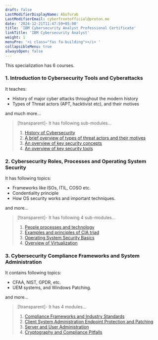 ```yaml
---
draft: false
LastModifierDisplayName: AbuTurab
LastModifierEmail: cyberfrontofficial@proton.me
date: '2024-12-21T11:47:59+05:00'
title: 'IBM Cybersecurity Analyst Professional Certificate'
linkTitle: 'IBM Cybersecurity Analyst'
weight: 1
menuPre: '<i class="fas fa-building"></i> '
collapsibleMenu: true
alwaysOpen: false
---
```


This specialization has 6 courses.

### 1. Introduction to Cybersecurity Tools and Cyberattacks

It teaches:
- History of major cyber attacks throughout the modern history
- Types of Threat actors (APT, hacktivist etc), and their motives

and much more...

>[!transparent]- It has following sub-modules...
>
> 1. [History of Cybersecurity](/cybersecurity-and-networks/ibm-cybersecurity-analyst/intro-to-cybersecurity-tools-and-cyberattacks/history-of-cybersecurity)
> 2. [A brief overview of types of threat actors and their motives](/cybersecurity-and-networks/ibm-cybersecurity-analyst/intro-to-cybersecurity-tools-and-cyberattacks/a-brief-overview-of-types-of-actors-and-their-motives)
> 3. [An overview of key security concepts](/cybersecurity-and-networks/ibm-cybersecurity-analyst/intro-to-cybersecurity-tools-and-cyberattacks/an-overview-of-key-security-concepts)
> 4. [An overview of key security tools](/cybersecurity-and-networks/ibm-cybersecurity-analyst/intro-to-cybersecurity-tools-and-cyberattacks/an-overview-of-key-security-tools)

### 2. Cybersecurity Roles, Processes and Operating System Security

It has following topics:
- Frameworks like ISOs, ITIL, COSO etc.
- Condentiality principle
- How OS security works and important techniques.

and more...

>[!transparent]- It has following 4 sub-modules...
>
> 1. [People processes and technology](/cybersecurity-and-networks/ibm-cybersecurity-analyst/cybersecurity-roles-processes-and-os-security/people-processes-and-technology)
> 2. [Examples and principles of CIA triad](/cybersecurity-and-networks/ibm-cybersecurity-analyst/cybersecurity-roles-processes-and-os-security/examples-and-principles-of-cia-triad)
> 3. [Operating System Security Basics](/cybersecurity-and-networks/ibm-cybersecurity-analyst/cybersecurity-roles-processes-and-os-security/operating-system-security-basics)
> 4. [Overview of Virtualization](/cybersecurity-and-networks/ibm-cybersecurity-analyst/cybersecurity-roles-processes-and-os-security/overview-of-virtualization)

### 3. Cybersecurity Compliance Frameworks and System Administration

It contains following topics:
- CFAA, NIST, GPDR, etc.
- UEM systems, and Windows Patching.

and more...

> [!transparent]- It has 4 modules...
>
> 1. [Compliance Frameworks and Industry Standards](/cybersecurity-and-networks/ibm-cybersecurity-analyst/compliance-framework-and-sysadmin/compliance-frameworks-and-industry-standards)
> 2. [Client System Administration Endpoint Protection and Patching](/cybersecurity-and-networks/ibm-cybersecurity-analyst/compliance-framework-and-sysadmin/client-system-administration-endpoint-protection-and-patching)
> 3. [Server and User Administration](/cybersecurity-and-networks/ibm-cybersecurity-analyst/compliance-framework-and-sysadmin/server-and-user-administration)
> 4. [Cryptography and Compliance Pitfalls](/cybersecurity-and-networks/ibm-cybersecurity-analyst/compliance-framework-and-sysadmin/cryptography-and-compliance-pitfalls)
